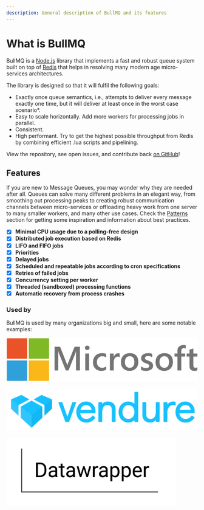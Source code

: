 ```yaml
---
description: General description of BullMQ and its features
---
```


# What is BullMQ

BullMQ is a [Node.js](https://nodejs.org) library that implements a fast and robust queue system built on top of [Redis](https://redis.io) that helps in resolving many modern age micro-services architectures.

The library is designed so that it will fulfil the following goals:

* Exactly once queue semantics, i.e., attempts to deliver every message exactly one time, but it will deliver at least once in the worst case scenario\*.
* Easy to scale horizontally. Add more workers for processing jobs in parallel.
* Consistent.
* High performant. Try to get the highest possible throughput from Redis by combining efficient .lua scripts and pipelining.

View the repository, see open issues, and contribute back [on GitHub](https://github.com/taskforcesh/bullmq)!

## **Features**

If you are new to Message Queues, you may wonder why they are needed after all. Queues can solve many different problems in an elegant way, from smoothing out processing peaks to creating robust communication channels between micro-services or offloading heavy work from one server to many smaller workers, and many other use cases. Check the [Patterns](patterns/producer-consumer.md) section for getting some inspiration and information about best practices.

* [x] **Minimal CPU usage due to a polling-free design**
* [x] **Distributed job execution based on Redis**
* [x] **LIFO and FIFO jobs**
* [x] **Priorities**
* [x] **Delayed jobs**
* [x] **Scheduled and repeatable jobs according to cron specifications**
* [x] **Retries of failed jobs**
* [x] **Concurrency setting per worker**
* [x] **Threaded (sandboxed) processing functions**
* [x] **Automatic recovery from process crashes**

### Used by

BullMQ is used by many organizations big and small, here are some notable examples:

![](.gitbook/assets/clipart1565701.png)

![](.gitbook/assets/wordmark-logo.png)

![](.gitbook/assets/datawrapper-logo.png)

